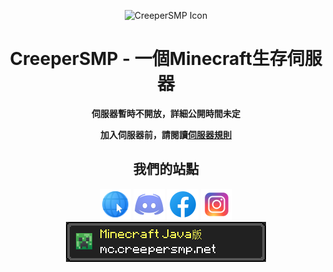 <div align="center">
  
![CreeperSMP Icon](https://cdn.creepersmp.net/image/creepersmp-icon/150.png)

# CreeperSMP - 一個Minecraft生存伺服器

**伺服器暫時不開放，詳細公開時間未定**

**加入伺服器前，請閱讀[伺服器規則](https://creepersmp.net/docs/rules)**

## 我們的站點
[![Website](https://raw.githubusercontent.com/creepersmp/.github/main/images/profile/website.png)](https://creepersmp.net/)
[![Discord](https://raw.githubusercontent.com/creepersmp/.github/main/images/profile/discord.png)](https://discord.com/invite/rcFpXTWRUS)
[![Facebook](https://raw.githubusercontent.com/creepersmp/.github/main/images/profile/facebook.png)](https://facebook.com/CSMPOffical)
[![Discord](https://raw.githubusercontent.com/creepersmp/.github/main/images/profile/instagram.png)](https://instagram.com/creepersmp_offical)
<br/>
![Discord](https://raw.githubusercontent.com/creepersmp/.github/main/images/profile/minecraft-java.png)

</div>
